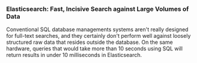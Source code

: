 ### Elasticsearch: Fast, Incisive Search against Large Volumes of Data

Conventional SQL database managements systems aren't really designed for full-text searches, and they certainly don't perform well against loosely structured raw data that resides outside the database. On the same hardware, queries that would take more than 10 seconds using SQL will return results in under 10 milliseconds in Elasticsearch.


